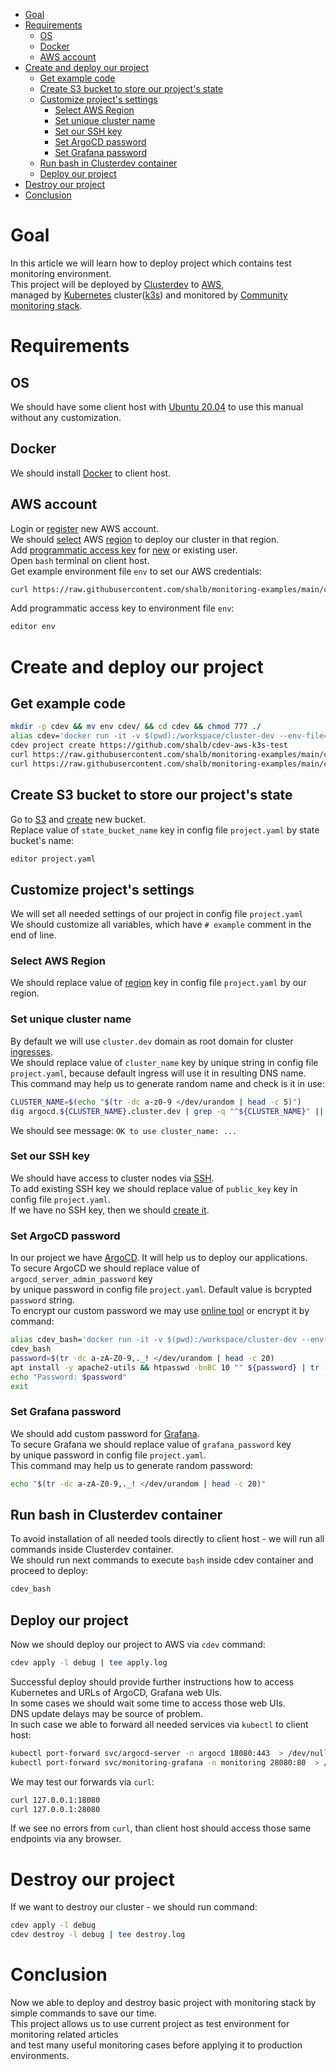 * [Goal](#goal)
* [Requirements](#requirements)
   * [OS](#os)
   * [Docker](#docker)
   * [AWS account](#aws-account)
* [Create and deploy our project](#create-and-deploy-our-project)
   * [Get example code](#get-example-code)
   * [Create S3 bucket to store our project's state](#create-s3-bucket-to-store-our-projects-state)
   * [Customize project's settings](#customize-projects-settings)
      * [Select AWS Region](#select-aws-region)
      * [Set unique cluster name](#set-unique-cluster-name)
      * [Set our SSH key](#set-our-ssh-key)
      * [Set ArgoCD password](#set-argocd-password)
      * [Set Grafana password](#set-grafana-password)
   * [Run bash in Clusterdev container](#run-bash-in-clusterdev-container)
   * [Deploy our project](#deploy-our-project)
* [Destroy our project](#destroy-our-project)
* [Conclusion](#conclusion)

# Goal
In this article we will learn how to deploy project which contains test monitoring environment.  
This project will be deployed by [Clusterdev](https://cluster.dev/) to [AWS](https://aws.amazon.com/),  
managed by [Kubernetes](https://kubernetes.io/) cluster([k3s](https://rancher.com/docs/k3s/latest/en/)) and monitored by [Community monitoring stack](https://github.com/prometheus-community/helm-charts/tree/kube-prometheus-stack-35.0.3/charts/kube-prometheus-stack).

# Requirements
## OS
We should have some client host with [Ubuntu 20.04](https://releases.ubuntu.com/20.04/) to use this manual without any customization.  

## Docker
We should install [Docker](https://docs.docker.com/engine/install/ubuntu/) to client host.

## AWS account
Login or [register](https://aws.amazon.com/premiumsupport/knowledge-center/create-and-activate-aws-account/) new AWS account.  
We should [select](https://docs.aws.amazon.com/awsconsolehelpdocs/latest/gsg/select-region.html) AWS [region](https://docs.aws.amazon.com/AWSEC2/latest/UserGuide/using-regions-availability-zones.html#concepts-available-regions) to deploy our cluster in that region.  
Add [programmatic access key](https://docs.aws.amazon.com/general/latest/gr/aws-sec-cred-types.html#access-keys-and-secret-access-keys) for [new](https://docs.aws.amazon.com/IAM/latest/UserGuide/id_users_create.html) or existing user.  
Open `bash` terminal on client host.  
Get example environment file `env` to set our AWS credentials:
```bash
curl https://raw.githubusercontent.com/shalb/monitoring-examples/main/cdev/monitoring-cluster-blog/env > env
```
Add programmatic access key to environment file `env`:
```bash
editor env
```

# Create and deploy our project
## Get example code
```bash
mkdir -p cdev && mv env cdev/ && cd cdev && chmod 777 ./
alias cdev='docker run -it -v $(pwd):/workspace/cluster-dev --env-file=env clusterdev/cluster.dev:v0.6.3'
cdev project create https://github.com/shalb/cdev-aws-k3s-test
curl https://raw.githubusercontent.com/shalb/monitoring-examples/main/cdev/monitoring-cluster-blog/stack.yaml > stack.yaml
curl https://raw.githubusercontent.com/shalb/monitoring-examples/main/cdev/monitoring-cluster-blog/project.yaml > project.yaml
```

## Create S3 bucket to store our project's state
Go to [S3](https://s3.console.aws.amazon.com/s3/buckets) and [create](https://docs.aws.amazon.com/AmazonS3/latest/userguide/create-bucket-overview.html) new bucket.  
Replace value of `state_bucket_name` key in config file `project.yaml` by state bucket's name:  
```bash
editor project.yaml
```

## Customize project's settings
We will set all needed settings of our project in config file `project.yaml`  
We should customize all variables, which have `# example` comment in the end of line.

### Select AWS Region
We should replace value of [region](https://docs.aws.amazon.com/AWSEC2/latest/UserGuide/using-regions-availability-zones.html#concepts-available-regions) key in config file `project.yaml` by our region.  

### Set unique cluster name
By default we will use `cluster.dev` domain as root domain for cluster [ingresses](https://kubernetes.github.io/ingress-nginx/).  
We should replace value of `cluster_name` key by unique string in config file `project.yaml`, because default ingress will use it in resulting DNS name.  
This command may help us to generate random name and check is it in use:  
```bash
CLUSTER_NAME=$(echo "$(tr -dc a-z0-9 </dev/urandom | head -c 5)") 
dig argocd.${CLUSTER_NAME}.cluster.dev | grep -q "^${CLUSTER_NAME}" || echo "OK to use cluster_name: ${CLUSTER_NAME}"
```
We should see message: `OK to use cluster_name: ...`

### Set our SSH key
We should have access to cluster nodes via [SSH](https://en.wikipedia.org/wiki/Secure_Shell).  
To add existing SSH key we should replace value of `public_key` key in config file `project.yaml`.  
If we have no SSH key, then we should [create it](https://docs.aws.amazon.com/AWSEC2/latest/UserGuide/create-key-pairs.html).  

### Set ArgoCD password
In our project we have [ArgoCD](https://argo-cd.readthedocs.io/). It will help us to deploy our applications.  
To secure ArgoCD we should replace value of `argocd_server_admin_password` key  
by unique password in config file `project.yaml`. Default value is bcrypted `password` string.  
To encrypt our custom password we may use [online tool](https://www.browserling.com/tools/bcrypt) or encrypt it by command:
```bash
alias cdev_bash='docker run -it -v $(pwd):/workspace/cluster-dev --env-file=env --network=host --entrypoint="" clusterdev/cluster.dev:v0.6.3 bash'
cdev_bash
password=$(tr -dc a-zA-Z0-9,._! </dev/urandom | head -c 20)
apt install -y apache2-utils && htpasswd -bnBC 10 "" ${password} | tr -d ':\n' ; echo ''
echo "Password: $password"
exit
```

### Set Grafana password
We should add custom password for [Grafana](https://grafana.com/docs/grafana/latest/).  
To secure Grafana we should replace value of `grafana_password` key  
by unique password in config file `project.yaml`.  
This command may help us to generate random password:  
```bash
echo "$(tr -dc a-zA-Z0-9,._! </dev/urandom | head -c 20)"
```

## Run bash in Clusterdev container
To avoid installation of all needed tools directly to client host - we will run all commands inside Clusterdev container.  
We should run next commands to execute `bash` inside cdev container and proceed to deploy:  
```bash
cdev_bash
```

## Deploy our project
Now we should deploy our project to AWS via `cdev` command:
```bash
cdev apply -l debug | tee apply.log
```
Successful deploy should provide further instructions how to access Kubernetes and URLs of ArgoCD, Grafana web UIs.  
In some cases we should wait some time to access those web UIs.  
DNS update delays may be source of problem.  
In such case we able to forward all needed services via `kubectl` to client host:  
```bash
kubectl port-forward svc/argocd-server -n argocd 18080:443  > /dev/null 2>&1 &
kubectl port-forward svc/monitoring-grafana -n monitoring 28080:80  > /dev/null 2>&1 &
```
We may test our forwards via `curl`:  
```bash
curl 127.0.0.1:18080
curl 127.0.0.1:28080
```
If we see no errors from `curl`, than client host should access those same endpoints via any browser.

# Destroy our project
If we want to destroy our cluster - we should run command:
```bash
cdev apply -l debug
cdev destroy -l debug | tee destroy.log
```

# Conclusion
Now we able to deploy and destroy basic project with monitoring stack by simple commands to save our time.  
This project allows us to use current project as test environment for monitoring related articles  
and test many useful monitoring cases before applying it to production environments.
